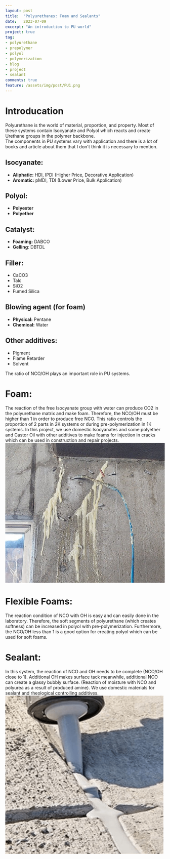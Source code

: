 ```yaml
---
layout: post
title:  "Polyurethanes: Foam and Sealants"
date:   2023-07-09
excerpt: "An introduction to PU world"
project: true
tag:
- polyurethane 
- prepolymer
- polyol
- polymerization
- blog
- project
- sealant
comments: true
feature: /assets/img/post/PU1.png
---
```


# Introducation
Polyurethane is the world of material, proportion, and property. Most of these systems contain Isocyanate and Polyol which reacts and create Urethane groups in the polymer backbone.<br>
The components in PU systems vary with application and there is a lot of books and article about them that I don't think it is necessary to mention.
## Isocyanate:
* <b>Aliphatic:</b> HDI, IPDI (Higher Price, Decorative Application)
* <b>Aromatic:</b> pMDI, TDI (Lower Price, Bulk Application)

## Polyol:
* <b>Polyester</b>
* <b>Polyether</b>

## Catalyst:
* <b>Foaming:</b> DABCO
* <b>Gelling</b>: DBTDL

## Filler:
* CaCO3
* Talc
* SiO2
* Fumed Silica

## Blowing agent (for foam)
* <b>Physical:</b> Pentane
* <b>Chemical:</b> Water

## Other additives:
* Pigment
* Flame Retarder
* Solvent

The ratio of NCO/OH plays an important role in PU systems.

# Foam:
The reaction of the free Isocyanate group with water can produce CO2 in the polyurethane matrix and make foam. Therefore, the NCO/OH must be higher than 1 in order to produce free NCO. This ratio controls the proportion of 2 parts in 2K systems or during pre-polymerization in 1K systems. In this project, we use domestic Isocyanates and some polyether and Castor Oil with other additives to make foams for injection in cracks which can be used in construction and repair projects.
<centre><img src="assets/img/post/PU2.jpg"></centre>

# Flexible Foams:
The reaction condition of NCO with OH is easy and can easily done in the laboratory. Therefore, the soft segments of polyurethane (which creates softness) can be increased in polyol with pre-polymerization. Furthermore, the NCO/OH less than 1 is a good option for creating polyol which can be used for soft foams.

# Sealant:
In this system, the reaction of NCO and OH needs to be complete (NCO/OH close to 1). Additional OH makes surface tack meanwhile, additional NCO can create a glassy bubbly surface. (Reaction of moisture with NCO and polyurea as a result of produced amine). We use domestic materials for sealant and rheological controlling additives.
<centre><img src="assets/img/post/PU3.png"></centre>

